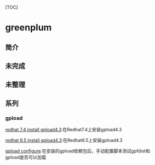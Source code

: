 [TOC]

# greenplum



## 简介





## 未完成





## 未整理











## 系列



### gpload 

[redhat 7.4 install gpload4.3](../20181023/linux_redhat_7.4_install_gpload_4.3.md):在Redhat7.4上安装gpload4.3

[redhat 6.5 install gpload4.3](../20170102/linux_redhat_6.5_install_gpload_4.3.md):在Redhat6.5上安装gpload4.3

[gpload configure]():在安装的gpload依赖包后，手动配置脚本测试gpfdist和gpload是否可以加载









